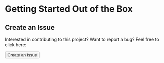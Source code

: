 # Getting Started Out of the Box



## Create an Issue

Interested in contributing to this project? Want to report a bug? Feel free to click here:

<a href="https://github.com/makerdiary/nrf52840-m2-devkit/issues/new?title=Getting%20Started:%20%3Ctitle%3E"><button data-md-color-primary="red-bud"><i class="fa fa-github"></i> Create an Issue</button></a>
